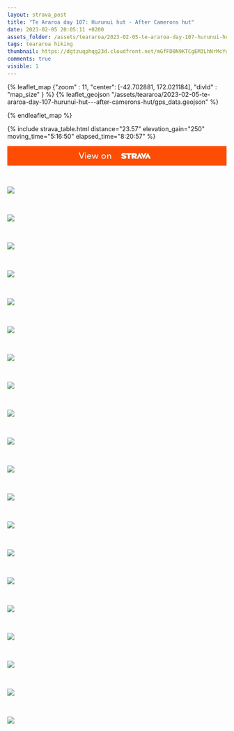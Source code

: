 ```yaml
---
layout: strava_post
title: "Te Araroa day 107: Hurunui hut - After Camerons hut"
date: 2023-02-05 20:05:11 +0200
assets_folder: /assets/teararoa/2023-02-05-te-araroa-day-107-hurunui-hut---after-camerons-hut
tags: teararoa hiking
thumbnail: https://dgtzuqphqg23d.cloudfront.net/mGfFD0N9KTCgEM3LhNrMcYgWQkE4DkANeU1dDP8pbdk-1024x668.jpg
comments: true
visible: 1
---
```



{% leaflet_map {"zoom" : 11,
                  "center": [-42.702881, 172.021184],
                 "divId" : "map_size" } %}
    {% leaflet_geojson "/assets/teararoa/2023-02-05-te-araroa-day-107-hurunui-hut---after-camerons-hut/gps_data.geojson" %}

{% endleaflet_map %}





{% include strava_table.html distance="23.57" elevation_gain="250" moving_time="5:16:50" elapsed_time="8:20:57" %}

[![](/assets/strava.jpg)](https://www.strava.com/activities/8749558140)


<br />

![](https://dgtzuqphqg23d.cloudfront.net/mGfFD0N9KTCgEM3LhNrMcYgWQkE4DkANeU1dDP8pbdk-1024x668.jpg)


<br />

![](https://dgtzuqphqg23d.cloudfront.net/8Jg0JdLLJIZent9JlpT-WB-rI_tGwiYtAkJAFvIebL4-1024x768.jpg)


<br />

![](https://dgtzuqphqg23d.cloudfront.net/ISTmgvoo0EXKzG6p6FzqUJEsm_ezskYOsU8W1t4Q1yI-1024x768.jpg)


<br />

![](https://dgtzuqphqg23d.cloudfront.net/YosWsmuTUW4bqMGfHpRxR0Z8dqkbtZXlfc3SYTHsPwQ-768x1024.jpg)


<br />

![](https://dgtzuqphqg23d.cloudfront.net/g6t7zn7_-276VrOG0D7aFQS-2FG_kMaRVrn0gKpJlmg-1024x768.jpg)


<br />

![](https://dgtzuqphqg23d.cloudfront.net/kP-_On2pPN0BMwFQH7spYM4nfPSLec3GmbdaqSUIMEM-1024x768.jpg)


<br />

![](https://dgtzuqphqg23d.cloudfront.net/RnmlTdoy3zNyGR2Vax4ClYXR6pi5mulD5y-U4x1T_AU-768x1024.jpg)


<br />

![](https://dgtzuqphqg23d.cloudfront.net/rCscafvPlF9j7Q9m2WVnQzl1bmP9MfFGeNblNHY4-sg-768x1024.jpg)


<br />

![](https://dgtzuqphqg23d.cloudfront.net/0s-VlpX0khlIaydXoFztSp3kpdOPbRZ1owiHJ4WDT2I-1024x768.jpg)


<br />

![](https://dgtzuqphqg23d.cloudfront.net/zyicDqZr2Lp_mUQgp1wTDshdFGBcgL1TJPynHn-dhEQ-768x1024.jpg)


<br />

![](https://dgtzuqphqg23d.cloudfront.net/20HP335yHuJhjVc682o-Y3UwjLTggCbmJPyRaey43vg-1024x768.jpg)


<br />

![](https://dgtzuqphqg23d.cloudfront.net/EzfT032d9844MGrPq-koOnwyEv2fFVn50D_tz7NZgQg-1024x768.jpg)


<br />

![](https://dgtzuqphqg23d.cloudfront.net/Cn83UX6aohMZkvqj1azcYuBDY8STbWJ5GZbDBUoI4BU-1024x768.jpg)


<br />

![](https://dgtzuqphqg23d.cloudfront.net/fAsnHwYa6FyjTrpf67kfdu1YvFi9c_Qt12Yg8_M2xxU-768x1024.jpg)


<br />

![](https://dgtzuqphqg23d.cloudfront.net/ZSJDY9yUZFyA3jrBxDAboP0BcYBvZvXfiF6KMtENc-c-768x1024.jpg)


<br />

![](https://dgtzuqphqg23d.cloudfront.net/ZE8GBWWiInVfp0cmH-64iqcGo5wkHTrVIJ3-hYn7Kuc-1024x768.jpg)


<br />

![](https://dgtzuqphqg23d.cloudfront.net/vbq8IUsz35DXhxai7ruXdAkfH8f5F5CS2nefx3HMZ4g-768x1024.jpg)


<br />

![](https://dgtzuqphqg23d.cloudfront.net/nTkvrrHQ_Dmfcbcef94GgW3q-0gjs6_cGQLdNr8yFV8-1024x768.jpg)


<br />

![](https://dgtzuqphqg23d.cloudfront.net/K6U8_1N9qTkBbOj974rPQQwWpN8WvNT3szDoxNAs_6w-1024x768.jpg)


<br />

![](https://dgtzuqphqg23d.cloudfront.net/UVElFYXecdu4afq_EFmfz7oQRdOpTktsVZdcgoxUP5Y-768x1024.jpg)
